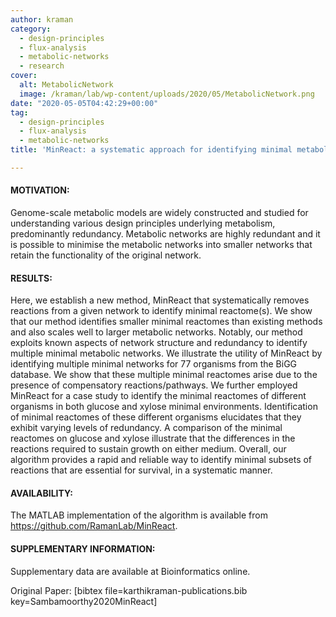 ```yaml
---
author: kraman
category:
  - design-principles
  - flux-analysis
  - metabolic-networks
  - research
cover:
  alt: MetabolicNetwork
  image: /kraman/lab/wp-content/uploads/2020/05/MetabolicNetwork.png
date: "2020-05-05T04:42:29+00:00"
tag:
  - design-principles
  - flux-analysis
  - metabolic-networks
title: 'MinReact: a systematic approach for identifying minimal metabolic networks'

---
```

#### MOTIVATION:

Genome-scale metabolic models are widely constructed and studied for understanding various design principles underlying metabolism, predominantly redundancy. Metabolic networks are highly redundant and it is possible to minimise the metabolic networks into smaller networks that retain the functionality of the original network.

#### RESULTS:

Here, we establish a new method, MinReact that systematically removes reactions from a given network to identify minimal reactome(s). We show that our method identifies smaller minimal reactomes than existing methods and also scales well to larger metabolic networks. Notably, our method exploits known aspects of network structure and redundancy to identify multiple minimal metabolic networks. We illustrate the utility of MinReact by identifying multiple minimal networks for 77 organisms from the BiGG database. We show that these multiple minimal reactomes arise due to the presence of compensatory reactions/pathways. We further employed MinReact for a case study to identify the minimal reactomes of different organisms in both glucose and xylose minimal environments. Identification of minimal reactomes of these different organisms elucidates that they exhibit varying levels of redundancy. A comparison of the minimal reactomes on glucose and xylose illustrate that the differences in the reactions required to sustain growth on either medium. Overall, our algorithm provides a rapid and reliable way to identify minimal subsets of reactions that are essential for survival, in a systematic manner.

#### AVAILABILITY:

The MATLAB implementation of the algorithm is available from https://github.com/RamanLab/MinReact.

#### SUPPLEMENTARY INFORMATION:

Supplementary data are available at Bioinformatics online.

Original Paper: \[bibtex file=karthikraman-publications.bib key=Sambamoorthy2020MinReact\]
